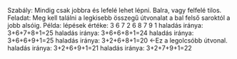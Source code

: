 Szabály: Mindig csak jobbra és lefelé lehet lépni. Balra, vagy felfelé tilos.
Feladat: Meg kell találni a legkisebb összegű útvonalat a bal felső saroktól a jobb alsóig.
Példa: lépések értéke:
	3 6 7 
	2 6 8
	7 9 1
   haladás iránya: 3+6+7+8+1=25
   haladás iránya: 3+6+6+8+1=24
   haladás iránya: 3+6+6+9+1=25
   haladás iránya: 3+2+6+8+1=20	<-Ez a legolcsóbb útvonal.
   haladás iránya: 3+2+6+9+1=21
   haladás iránya: 3+2+7+9+1=22

